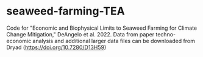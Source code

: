 # seaweed-farming-TEA
Code for "Economic and Biophysical Limits to Seaweed Farming for Climate Change Mitigation," DeAngelo et al. 2022.
Data from paper techno-economic analysis and additional larger data files can be downloaded from Dryad (https://doi.org/10.7280/D13H59)
